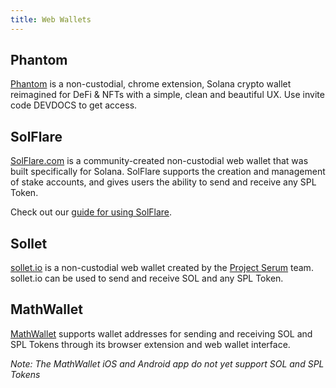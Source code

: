 ```yaml
---
title: Web Wallets
---
```


## Phantom

[Phantom](https://phatom.app/download) is a non-custodial, chrome extension, Solana crypto wallet reimagined for DeFi & NFTs with a simple, clean and beautiful UX. Use invite code DEVDOCS to get access.

## SolFlare

[SolFlare.com](https://solflare.com/) is a community-created non-custodial
web wallet that was built specifically for Solana. SolFlare supports the creation
and management of stake accounts, and gives users the ability to send and receive
any SPL Token.

Check out our [guide for using SolFlare](solflare.md).

## Sollet

[sollet.io](https://www.sollet.io/) is a non-custodial web wallet created by the
[Project Serum](https://projectserum.com/) team. sollet.io can be used to send
and receive SOL and any SPL Token.

## MathWallet

[MathWallet](https://mathwallet.org/) supports wallet
addresses for sending and receiving SOL and SPL Tokens through its
browser extension and web wallet interface.

_Note: The MathWallet iOS and Android app do not yet support SOL and SPL Tokens_
